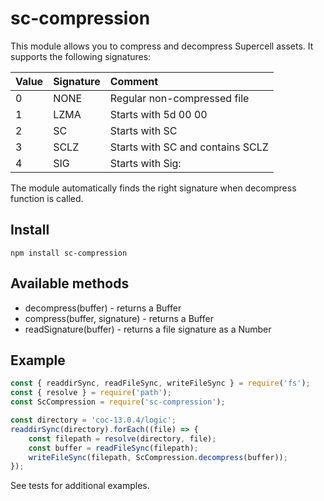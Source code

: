 # sc-compression
This module allows you to compress and decompress Supercell assets. It supports the following signatures:

| Value | Signature |                          Comment |
|------|:----------|:---------------------------------|
|    0 | NONE      | Regular non-compressed file      |
|    1 | LZMA      | Starts with 5d 00 00             |
|    2 | SC        | Starts with SC                   |
|    3 | SCLZ      | Starts with SC and contains SCLZ |
|    4 | SIG       | Starts with Sig:                 |

The module automatically finds the right signature when decompress function is called.
## Install
``npm install sc-compression``
## Available methods
  - decompress(buffer) - returns a Buffer
  - compress(buffer, signature) - returns a Buffer
  - readSignature(buffer) - returns a file signature as a Number
## Example
```javascript
const { readdirSync, readFileSync, writeFileSync } = require('fs');
const { resolve } = require('path');
const ScCompression = require('sc-compression');

const directory = 'coc-13.0.4/logic';
readdirSync(directory).forEach((file) => {
    const filepath = resolve(directory, file);
    const buffer = readFileSync(filepath);
    writeFileSync(filepath, ScCompression.decompress(buffer));
});
```
See tests for additional examples.
